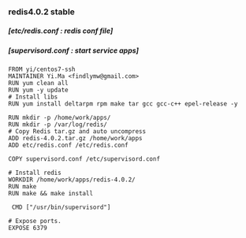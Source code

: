 ### redis4.0.2 stable
##### [etc/redis.conf : redis conf file]
##### [supervisord.conf : start service apps]
~~~
FROM yi/centos7-ssh
MAINTAINER Yi.Ma <findlymw@gmail.com>
RUN yum clean all
RUN yum -y update
# Install libs
RUN yum install deltarpm rpm make tar gcc gcc-c++ epel-release -y

RUN mkdir -p /home/work/apps/
RUN mkdir -p /var/log/redis/
# Copy Redis tar.gz and auto uncompress
ADD redis-4.0.2.tar.gz /home/work/apps
ADD etc/redis.conf /etc/redis.conf

COPY supervisord.conf /etc/supervisord.conf

# Install redis
WORKDIR /home/work/apps/redis-4.0.2/
RUN make
RUN make && make install

 CMD ["/usr/bin/supervisord"]

# Expose ports.
EXPOSE 6379
~~~